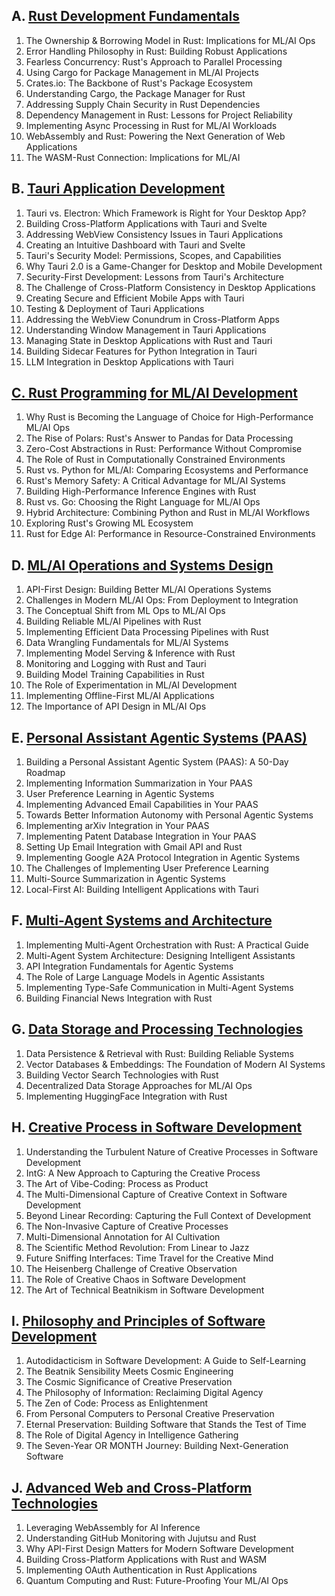 ## A. [Rust Development Fundamentals](nested/sub-chapter_3.A.md)
1. The Ownership & Borrowing Model in Rust: Implications for ML/AI Ops
2. Error Handling Philosophy in Rust: Building Robust Applications
3. Fearless Concurrency: Rust's Approach to Parallel Processing
4. Using Cargo for Package Management in ML/AI Projects
5. Crates.io: The Backbone of Rust's Package Ecosystem
6. Understanding Cargo, the Package Manager for Rust
7. Addressing Supply Chain Security in Rust Dependencies
8. Dependency Management in Rust: Lessons for Project Reliability
9. Implementing Async Processing in Rust for ML/AI Workloads
10. WebAssembly and Rust: Powering the Next Generation of Web Applications
11. The WASM-Rust Connection: Implications for ML/AI

## B. [Tauri Application Development](nested/sub-chapter_3.B.md)
1. Tauri vs. Electron: Which Framework is Right for Your Desktop App?
2. Building Cross-Platform Applications with Tauri and Svelte
3. Addressing WebView Consistency Issues in Tauri Applications
4. Creating an Intuitive Dashboard with Tauri and Svelte
5. Tauri's Security Model: Permissions, Scopes, and Capabilities
6. Why Tauri 2.0 is a Game-Changer for Desktop and Mobile Development
7. Security-First Development: Lessons from Tauri's Architecture
8. The Challenge of Cross-Platform Consistency in Desktop Applications
9. Creating Secure and Efficient Mobile Apps with Tauri
10. Testing & Deployment of Tauri Applications
11. Addressing the WebView Conundrum in Cross-Platform Apps
12. Understanding Window Management in Tauri Applications
13. Managing State in Desktop Applications with Rust and Tauri
14. Building Sidecar Features for Python Integration in Tauri
15. LLM Integration in Desktop Applications with Tauri

## [C. Rust Programming for ML/AI Development](nested/sub-chapter_3.C.md)
1. Why Rust is Becoming the Language of Choice for High-Performance ML/AI Ops
2. The Rise of Polars: Rust's Answer to Pandas for Data Processing
3. Zero-Cost Abstractions in Rust: Performance Without Compromise
4. The Role of Rust in Computationally Constrained Environments
5. Rust vs. Python for ML/AI: Comparing Ecosystems and Performance
6. Rust's Memory Safety: A Critical Advantage for ML/AI Systems
7. Building High-Performance Inference Engines with Rust
8. Rust vs. Go: Choosing the Right Language for ML/AI Ops
9. Hybrid Architecture: Combining Python and Rust in ML/AI Workflows
10. Exploring Rust's Growing ML Ecosystem
11. Rust for Edge AI: Performance in Resource-Constrained Environments

## D. [ML/AI Operations and Systems Design](nested/sub-chapter_3.D.md)
1. API-First Design: Building Better ML/AI Operations Systems
2. Challenges in Modern ML/AI Ops: From Deployment to Integration
3. The Conceptual Shift from ML Ops to ML/AI Ops
4. Building Reliable ML/AI Pipelines with Rust
5. Implementing Efficient Data Processing Pipelines with Rust
6. Data Wrangling Fundamentals for ML/AI Systems
7. Implementing Model Serving & Inference with Rust
8. Monitoring and Logging with Rust and Tauri
9. Building Model Training Capabilities in Rust
10. The Role of Experimentation in ML/AI Development
11. Implementing Offline-First ML/AI Applications
12. The Importance of API Design in ML/AI Ops

## E. [Personal Assistant Agentic Systems (PAAS)](nested/sub-chapter_3.E.md)
1. Building a Personal Assistant Agentic System (PAAS): A 50-Day Roadmap
2. Implementing Information Summarization in Your PAAS
3. User Preference Learning in Agentic Systems
4. Implementing Advanced Email Capabilities in Your PAAS
5. Towards Better Information Autonomy with Personal Agentic Systems
6. Implementing arXiv Integration in Your PAAS
7. Implementing Patent Database Integration in Your PAAS
8. Setting Up Email Integration with Gmail API and Rust
9. Implementing Google A2A Protocol Integration in Agentic Systems
10. The Challenges of Implementing User Preference Learning
11. Multi-Source Summarization in Agentic Systems
12. Local-First AI: Building Intelligent Applications with Tauri

## F. [Multi-Agent Systems and Architecture](nested/sub-chapter_3.F.md)
1. Implementing Multi-Agent Orchestration with Rust: A Practical Guide
2. Multi-Agent System Architecture: Designing Intelligent Assistants
3. API Integration Fundamentals for Agentic Systems
4. The Role of Large Language Models in Agentic Assistants
5. Implementing Type-Safe Communication in Multi-Agent Systems
6. Building Financial News Integration with Rust

## G. [Data Storage and Processing Technologies](nested/sub-chapter_3.G.md)
1. Data Persistence & Retrieval with Rust: Building Reliable Systems
2. Vector Databases & Embeddings: The Foundation of Modern AI Systems
3. Building Vector Search Technologies with Rust
4. Decentralized Data Storage Approaches for ML/AI Ops
5. Implementing HuggingFace Integration with Rust

## H. [Creative Process in Software Development](nested/sub-chapter_3.H.md)
1. Understanding the Turbulent Nature of Creative Processes in Software Development
2. IntG: A New Approach to Capturing the Creative Process
3. The Art of Vibe-Coding: Process as Product
4. The Multi-Dimensional Capture of Creative Context in Software Development
5. Beyond Linear Recording: Capturing the Full Context of Development
6. The Non-Invasive Capture of Creative Processes
7. Multi-Dimensional Annotation for AI Cultivation
8. The Scientific Method Revolution: From Linear to Jazz
9. Future Sniffing Interfaces: Time Travel for the Creative Mind
10. The Heisenberg Challenge of Creative Observation
11. The Role of Creative Chaos in Software Development
12. The Art of Technical Beatnikism in Software Development

## I. [Philosophy and Principles of Software Development](nested/sub-chapter_3.I.md)
1. Autodidacticism in Software Development: A Guide to Self-Learning
2. The Beatnik Sensibility Meets Cosmic Engineering
3. The Cosmic Significance of Creative Preservation
4. The Philosophy of Information: Reclaiming Digital Agency
5. The Zen of Code: Process as Enlightenment
6. From Personal Computers to Personal Creative Preservation
7. Eternal Preservation: Building Software that Stands the Test of Time
8. The Role of Digital Agency in Intelligence Gathering
9. The Seven-Year OR MONTH Journey: Building Next-Generation Software

## J. [Advanced Web and Cross-Platform Technologies](nested/sub-chapter_3.J.md)
1. Leveraging WebAssembly for AI Inference
2. Understanding GitHub Monitoring with Jujutsu and Rust
3. Why API-First Design Matters for Modern Software Development
4. Building Cross-Platform Applications with Rust and WASM
5. Implementing OAuth Authentication in Rust Applications
6. Quantum Computing and Rust: Future-Proofing Your ML/AI Ops
